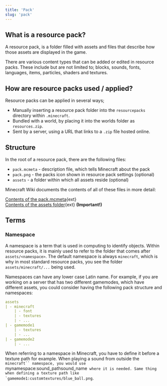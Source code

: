 ```yaml
---
title: 'Pack'
slug: 'pack'
---
```


## What is a resource pack?

A resource pack, is a folder filled with assets and files that describe how those assets are displayed in the game.

There are various content types that can be added or edited in resource packs. These include but are not limited to; blocks, sounds, fonts, languages, items, particles, shaders and textures.

## How are resource packs used / applied?

Resource packs can be applied in several ways;
* Manually inserting a resource pack folder into the `resourcepacks` directory within `.minecraft`.
* Bundled with a world, by placing it into the worlds folder as `resources.zip`.
* Sent by a server, using a URL that links to a `.zip` file hosted online. 

## Structure

In the root of a resource pack, there are the following files:
* `pack.mcmeta` - description file, which tells Minecraft about the pack
* `pack.png` - the packs icon shown in resource pack settings (optional)
* `assets` - a folder within which all assets reside (optional)

Minecraft Wiki documents the contents of all of these files in more detail:

[Contents of the pack.mcmeta](https://minecraft.wiki/w/Resource_pack#Contents){ext}<br/>
[Contents of the assets folder](https://minecraft.wiki/w/Resource_pack#Template){ext} **(Important!)**

## Terms

### Namespace
A namespace is a term that is used in computing to identify objects. Within resource packs, it is mainly used to refer to the folder that comes after `assets/<namespace>`. The default namespace is always `minecraft`, which is why in most standard resource packs, you see the folder `assets/minecraft/...` being used. 

Namespaces can have any lower case Latin name. For example, if you are working on a server that has two different gamemodes, which have different assets, you could consider having the following pack structure and namespaces:
```yml
assets
| - minecraft
	| - font
    | - textures
	| - ...
| - gamemode1
	| - textures
	| - ...
| - gamemode2
	| - ...
```

When referring to a namespace in Minecraft, you have to define it before a texture path for example. When playing a sound from outside the `minecraft`` namespace, you would use `mynamespace:sound_pathsound_name`` where it is needed. Same thing when defining a texture path like `gamemode1:customtextures/blue_ball.png``.